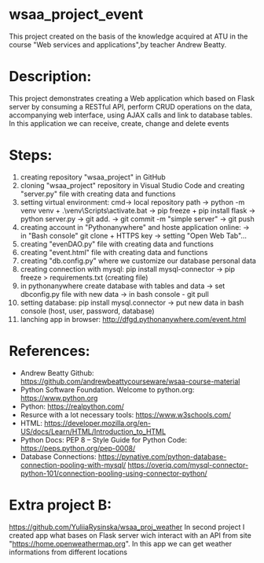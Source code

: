 # wsaa_project_event
This project created on the basis of the knowledge acquired at ATU in the course "Web services and applications",by teacher Andrew Beatty.

# Description:
This project demonstrates creating a Web application which based on Flask server by consuming a RESTful API, perform CRUD operations on the data, accompanying web interface, using AJAX calls and link to database tables. In this application we can receive, create, change and delete events

# Steps:
1) creating repository "wsaa_project" in GitHub
2) cloning "wsaa_project" repository in Visual Studio Code and creating "server.py" file with creating data and functions
3) setting virtual environment: cmd-> local repository path -> python -m venv venv + .\venv\Scripts\activate.bat -> pip freeze +  pip install flask -> python server.py -> git add. -> git commit -m "simple server" -> git push
4) creating account in "Pythonanywhere" and hoste application online: -> in "Bash console" git clone + HTTPS key -> setting "Open Web Tab"...
5) creating "evenDAO.py" file with creating data and functions
6) creating "event.html" file with creating data and functions
7) creating "db.config.py" where we customize our database personal data
8) creating connection with mysql: pip install mysql-connector -> pip freeze > requirements.txt (creating file)
9) in pythonanywhere  create database with tables and data -> set dbconfig.py file with new data -> in bash console - git pull
10) setting database: pip install mysql.connector -> put new data in bash console (host, user, password, database)
11) lanching app in browser: http://dfgd.pythonanywhere.com/event.html


# References:
- Andrew Beatty Github: https://github.com/andrewbeattycourseware/wsaa-course-material
- Python Software Foundation. Welcome to python.org: https://www.python.org
- Python: https://realpython.com/
- Resurce with a lot necessary tools: https://www.w3schools.com/
- HTML: https://developer.mozilla.org/en-US/docs/Learn/HTML/Introduction_to_HTML
- Python Docs: PEP 8 – Style Guide for Python Code: https://peps.python.org/pep-0008/
- Database Connections:
https://pynative.com/python-database-connection-pooling-with-mysql/
https://overiq.com/mysql-connector-python-101/connection-pooling-using-connector-python/

#  Extra project B:
https://github.com/YuliiaRysinska/wsaa_proj_weather
In second project I created app what bases on Flask server wich  interact with an API from site "https://home.openweathermap.org". In this app we can get weather informations from different locations



